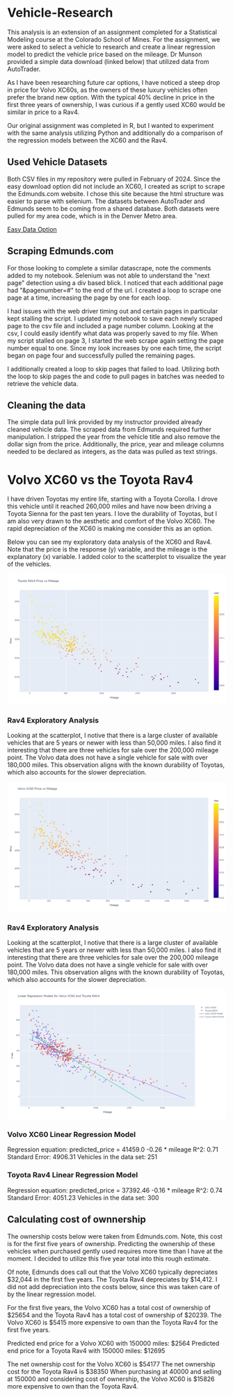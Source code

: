 # Vehicle-Research
This analysis is an extension of an assignment completed for a Statistical Modeling course at the Colorado School of Mines. For the assignment, we were asked to select a vehicle to research and create a linear regression model to predict the vehicle price based on the mileage. Dr Munson provided a simple data download (linked below) that utilized data from AutoTrader.

As I have been researching future car options, I have noticed a steep drop in price for Volvo XC60s, as the owners of these luxury vehicles often prefer the brand new option. With the typical 40% decline in price in the first three years of ownership, I was curious if a gently used XC60 would be similar in price to a Rav4.

Our original assignment was completed in R, but I wanted to experiment with the same analysis utilizing Python and additionally do a comparison of the regression models between the XC60 and the Rav4.

## Used Vehicle Datasets
Both CSV files in my repository were pulled in February of 2024. Since the easy download option did not include an XC60, I created as script to scrape the Edmunds.com website. I chose this site because the html structure was easier to parse with selenium. The datasets between AutoTrader and Edmunds seem to be coming from a shared database. Both datasets were pulled for my area code, which is in the Denver Metro area.

[Easy Data Option](http://myslu.stlawu.edu/~clee/dataset/autotrader/)

## Scraping Edmunds.com
For  those looking to complete a similar datascrape, note the comments added to my notebook. Selenium was not able to understand the "next page" detection using a div based blick. I noticed that each additional page had "&pagenumber=#" to the end of the url. I created a loop to scrape one page at a time, increasing the page by one for each loop.

I had issues with the web driver timing out and certain pages in particular kept stalling the script. I updated my notebook to save each newly scraped page to the csv file and included a page number column. Looking at the csv, I could easily identify what data was properly saved to my file. When my script stalled on page 3, I started the web scrape again setting the page number equal to one. Since my look increases by one each time, the script began on page four and successfully pulled the remaining pages.

I additionally created a loop to skip pages that failed to load. Utilizing both the loop to skip pages the and code to pull pages in batches was needed to retrieve the vehicle data.

## Cleaning the data

The simple data pull link provided by my instructor provided already cleaned vehicle data. The scraped data from Edmunds required further manipulation. I stripped the year from the vehicle title and also remove the dollar sign from the price. Additionally, the price, year and mileage columns needed to be declared as integers, as the data was pulled as text strings.

# Volvo XC60 vs the Toyota Rav4

I have driven Toyotas my entire life, starting with a Toyota Corolla. I drove this vehicle until it reached 260,000 miles and have now been driving a Toyota Sienna for the past ten years. I love the durability of Toyotas, but I am also very drawn to the aesthetic and comfort of the Volvo XC60. The rapid depreciation of the XC60 is making me consider this as an option.

Below you can see my exploratory data analysis of the XC60 and Rav4. Note that the price is the response (y) variable, and the mileage is the explanatory (x) variable. I added color to the scatterplot to visualize the year of the vehicles.

![Rav4 Exploratory Data Analysis](./image/Rav4_price_vs_mileage.jpg)

### Rav4 Exploratory Analysis

Looking at the scatterplot, I notive that there is a large cluster of available vehicles that are 5 years or newer with less than 50,000 miles. I also find it interesting that there are three vehicles for sale over the 200,000 mileage point. The Volvo data does not have a single vehicle for sale with over 180,000 miles. This observation aligns with the known durability of Toyotas, which also accounts for the slower depreciation.

![XC60 Exploratory Data Analysis](./image/Volvo_price_vs_mile.jpg)

### Rav4 Exploratory Analysis

Looking at the scatterplot, I notive that there is a large cluster of available vehicles that are 5 years or newer with less than 50,000 miles. I also find it interesting that there are three vehicles for sale over the 200,000 mileage point. The Volvo data does not have a single vehicle for sale with over 180,000 miles. This observation aligns with the known durability of Toyotas, which also accounts for the slower depreciation.

![XC60 vs Rav Regression](./image/Volvo_vs_Rav4_regression.jpg)

### Volvo XC60 Linear Regression Model
Regression equation: predicted_price = 41459.0 -0.26 * mileage
R^2: 0.71
Standard Error: 4906.31
Vehicles in the data set: 251

### Toyota Rav4 Linear Regression Model
Regression equation: predicted_price = 37392.46 -0.16 * mileage
R^2: 0.74
Standard Error: 4051.23
Vehicles in the data set: 300


## Calculating cost of ownnership

The ownership costs below were taken from Edmunds.com. Note, this cost is for the first five years of ownership. Predicting the ownership of these vehicles when purchased gently used requires more time than I have at the moment. I decided to utilize this five year total into this rough estimate.

Of note, Edmunds does call out that the Volvo XC60 typically depreciates $32,044 in the first five years. The Toyota Rav4 depreciates by $14,412. I did not add depreciation into the costs below, since this was taken care of by the linear regression model.


For the first five years, the Volvo XC60 has a total cost of ownership of $25654 and the Toyota Rav4 has a total cost of ownership of $20239.
The Volvo XC60 is $5415 more expensive to own than the Toyota Rav4 for the first five years.

Predicted end price for a Volvo XC60 with 150000 miles: $2564
Predicted end price for a Toyota Rav4 with 150000 miles: $12695


The net ownership cost for the Volvo XC60 is $54177
The net ownership cost for the Toyota Rav4 is $38350
When purchasing at 40000 and selling at 150000 and considering cost of ownership, the Volvo XC60 is $15826 more expensive to own than the Toyota Rav4.